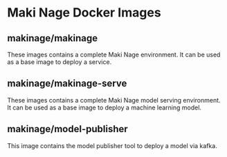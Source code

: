 # Maki Nage Docker Images


## makinage/makinage

These images contains a complete Maki Nage environment. It can be used as a base
image to deploy a service.

## makinage/makinage-serve

These images contains a complete Maki Nage model serving environment. It can be
used as a base image to deploy a machine learning model.


## makinage/model-publisher

This image contains the model publisher tool to deploy a model via kafka.

